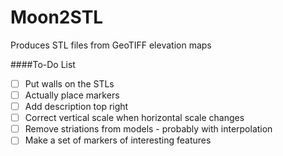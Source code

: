 # Moon2STL
Produces STL files from GeoTIFF elevation maps

####To-Do List
- [ ] Put walls on the STLs
- [ ] Actually place markers
- [ ] Add description top right
- [ ] Correct vertical scale when horizontal scale changes
- [ ] Remove striations from models - probably with interpolation
- [ ] Make a set of markers of interesting features
